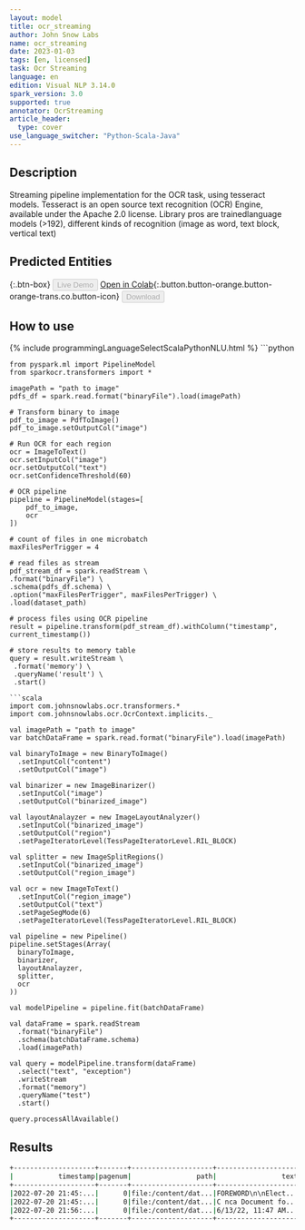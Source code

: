 ```yaml
---
layout: model
title: ocr_streaming
author: John Snow Labs
name: ocr_streaming
date: 2023-01-03
tags: [en, licensed]
task: Ocr Streaming
language: en
edition: Visual NLP 3.14.0
spark_version: 3.0
supported: true
annotator: OcrStreaming
article_header:
  type: cover
use_language_switcher: "Python-Scala-Java"
---
```


## Description

Streaming pipeline implementation for the OCR task, using tesseract models. Tesseract is an open source text recognition (OCR) Engine, available under the Apache 2.0 license. Library pros are trainedlanguage models (>192), different kinds of recognition (image as word, text block, vertical text)

## Predicted Entities

{:.btn-box}
<button class="button button-orange" disabled>Live Demo</button>
[Open in Colab](https://github.com/JohnSnowLabs/spark-ocr-workshop/blob/master/tutorials/Certification_Trainings/6.1.SparkOcrStreamingPDF.ipynb){:.button.button-orange.button-orange-trans.co.button-icon}
<button class="button button-orange" disabled>Download</button>

## How to use



<div class="tabs-box" markdown="1">
{% include programmingLanguageSelectScalaPythonNLU.html %}
```python
    
    from pyspark.ml import PipelineModel
    from sparkocr.transformers import *
    
    imagePath = "path to image"
    pdfs_df = spark.read.format("binaryFile").load(imagePath)

    # Transform binary to image
    pdf_to_image = PdfToImage()
    pdf_to_image.setOutputCol("image")
    
    # Run OCR for each region
    ocr = ImageToText()
    ocr.setInputCol("image")
    ocr.setOutputCol("text")
    ocr.setConfidenceThreshold(60)
    
    # OCR pipeline
    pipeline = PipelineModel(stages=[
        pdf_to_image,
        ocr
    ])

    # count of files in one microbatch
    maxFilesPerTrigger = 4 
    
    # read files as stream
    pdf_stream_df = spark.readStream \
    .format("binaryFile") \
    .schema(pdfs_df.schema) \
    .option("maxFilesPerTrigger", maxFilesPerTrigger) \
    .load(dataset_path)
    
    # process files using OCR pipeline
    result = pipeline.transform(pdf_stream_df).withColumn("timestamp", current_timestamp())
    
    # store results to memory table
    query = result.writeStream \
     .format('memory') \
     .queryName('result') \
     .start()
```
```scala
import com.johnsnowlabs.ocr.transformers.*
import com.johnsnowlabs.ocr.OcrContext.implicits._

val imagePath = "path to image"
var batchDataFrame = spark.read.format("binaryFile").load(imagePath)

val binaryToImage = new BinaryToImage()
  .setInputCol("content")
  .setOutputCol("image")
  
val binarizer = new ImageBinarizer()
  .setInputCol("image")
  .setOutputCol("binarized_image")
  
val layoutAnalayzer = new ImageLayoutAnalyzer()
  .setInputCol("binarized_image")
  .setOutputCol("region")
  .setPageIteratorLevel(TessPageIteratorLevel.RIL_BLOCK)
  
val splitter = new ImageSplitRegions()
  .setInputCol("binarized_image")
  .setOutputCol("region_image")
  
val ocr = new ImageToText()
  .setInputCol("region_image")
  .setOutputCol("text")
  .setPageSegMode(6)
  .setPageIteratorLevel(TessPageIteratorLevel.RIL_BLOCK)
  
val pipeline = new Pipeline()
pipeline.setStages(Array(
  binaryToImage,
  binarizer,
  layoutAnalayzer,
  splitter,
  ocr
))

val modelPipeline = pipeline.fit(batchDataFrame)

val dataFrame = spark.readStream
  .format("binaryFile")
  .schema(batchDataFrame.schema)
  .load(imagePath)
  
val query = modelPipeline.transform(dataFrame)
  .select("text", "exception")
  .writeStream
  .format("memory")
  .queryName("test")
  .start()
  
query.processAllAvailable()
```
</div>

## Results

```bash
+--------------------+-------+--------------------+--------------------+
|           timestamp|pagenum|                path|                text|
+--------------------+-------+--------------------+--------------------+
|2022-07-20 21:45:...|      0|file:/content/dat...|FOREWORD\n\nElect...|
|2022-07-20 21:45:...|      0|file:/content/dat...|C nca Document fo...|
|2022-07-20 21:56:...|      0|file:/content/dat...|6/13/22, 11:47 AM...|
+--------------------+-------+--------------------+--------------------+
```